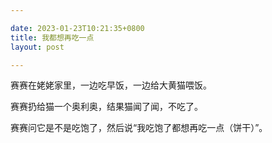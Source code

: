 ```yaml
---

date: 2023-01-23T10:21:35+0800
title: 我都想再吃一点
layout: post

---
```


赛赛在姥姥家里，一边吃早饭，一边给大黄猫喂饭。

赛赛扔给猫一个奥利奥，结果猫闻了闻，不吃了。

赛赛问它是不是吃饱了，然后说“我吃饱了都想再吃一点（饼干）”。
